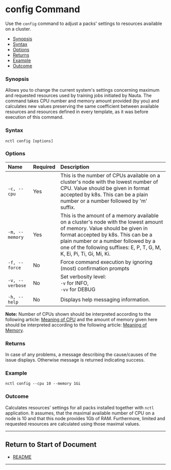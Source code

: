 # config Command

 Use the `config` command to adjust a packs' settings to resources available on a cluster. 

- [Synopsis](#synopsis)  
- [Syntax](#syntax)
- [Options](#options)
- [Returns](#returns)
- [Example](#example)
- [Outcome](#outcome)  


### Synopsis

Allows you to change the current system's settings concerning maximum and requested resources used by training jobs initiated by Nauta. The command takes CPU number and memory amount provided (by you) and calculates new values preserving the same coefficient between available resources and resources defined in every template, as it was before execution of this command.     

### Syntax

`nctl config [options]`

### Options

| Name | Required | Description | 
|:--- |:--- |:--- |
|`-c, --cpu` | Yes | This is the number of CPUs  available on a cluster's node with the lowest number of CPU. Value should be given in format accepted by k8s. This can be a plain number or a number followed by 'm' suffix.|
|`-m, --memory` | Yes | This is the amount  of a memory available on a cluster's node with the lowest amount of memory. Value should be given in format accepted by k8s. This can be a plain number or a number followed by a one of the following suffixes: E, P, T, G, M, K, Ei, Pi, Ti, Gi, Mi, Ki. |
|`-f, --force`| No | Force command execution by ignoring (most) confirmation prompts |
|`-v, --verbose`| No | Set verbosity level: <br>`-v` for INFO, <br>`-vv` for DEBUG |
|`-h, --help` | No | Displays help messaging information. |

**Note:** Number of CPUs shown should be interpreted according to the following article: [Meaning of CPU](https://kubernetes.io/docs/concepts/configuration/manage-compute-resources-container/#meaning-of-cpu)
and the amount of memory given here should be interpreted according to the following article: 
[Meaning of Memory](https://kubernetes.io/docs/concepts/configuration/manage-compute-resources-container/#meaning-of-memory).

### Returns

In case of any problems, a message describing the cause/causes of the issue displays. Otherwise message is returned indicating success. 

### Example

`nctl config --cpu 10 --memory 1Gi`

### Outcome

Calculates resources' settings for all packs installed together with `nctl` application. It assumes, that 
the maximal available number of CPU on a node is 10 and that this node provides 1Gb of RAM. Furthermore, limited and requested resources are calculated using those maximal values.

----------------------

## Return to Start of Document

* [README](../README.md)
----------------------



